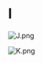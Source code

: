 # l

![J.png](https://github.com/Tan12d/Oracle-Database-Problems/assets/100254217/94d849b7-f9a8-40ac-89ea-d5033afa6743)

![K.png](https://github.com/Tan12d/Oracle-Database-Problems/assets/100254217/122d2988-ee04-40e4-8b92-3a3d70e4be4b)
